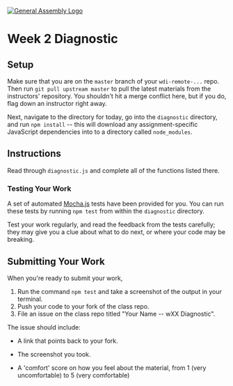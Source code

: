[![General Assembly Logo](https://camo.githubusercontent.com/1a91b05b8f4d44b5bbfb83abac2b0996d8e26c92/687474703a2f2f692e696d6775722e636f6d2f6b6538555354712e706e67)](https://generalassemb.ly/education/web-development-immersive)

# Week 2 Diagnostic

## Setup

Make sure that you are on the `master` branch of your `wdi-remote-...` repo.
Then run `git pull upstream master` to pull the latest materials from the
instructors' repository. You shouldn't hit a merge conflict here, but if you do,
flag down an instructor right away.

Next, navigate to the directory for today, go into the `diagnostic` directory,
and run `npm install` -- this will download any assignment-specific JavaScript
dependencies into to a directory called `node_modules`.

## Instructions

Read through `diagnostic.js` and complete all of the functions listed there.

### Testing Your Work

A set of automated [Mocha.js](https://mochajs.org/) tests have been
provided for you. You can run these tests by running `npm test` from within the
`diagnostic` directory.

Test your work regularly, and read the feedback from the tests
carefully; they may give you a clue about what to do next, or where your code
may be breaking.

## Submitting Your Work

When you're ready to submit your work,

1.  Run the command `npm test` and take a screenshot of the output in your
    terminal.
2.  Push your code to your fork of the class repo.
3.  File an issue on the class repo titled "Your Name -- wXX Diagnostic".

The issue should include:

-   A link that points back to your fork.

-   The screenshot you took.

-   A 'comfort' score on how you feel about the material, from 1 (very
    uncomfortable) to 5 (very comfortable)
